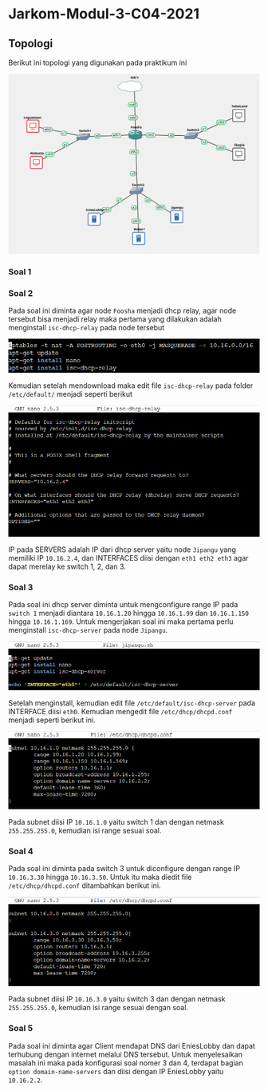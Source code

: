 # Jarkom-Modul-3-C04-2021

## Topologi
Berikut ini topologi yang digunakan pada praktikum ini

![Topologi](/img/Topologi.png)

### Soal 1

### Soal 2
Pada soal ini diminta agar node `Foosha` menjadi dhcp relay, agar node tersebut bisa menjadi relay maka pertama yang dilakukan adalah menginstall `isc-dhcp-relay` pada node tersebut

![2.1](/img/2.1.png)

Kemudian setelah mendownload maka edit file `isc-dhcp-relay` pada folder `/etc/default/` menjadi seperti berikut

![2.2](/img/2.2.png)

IP pada SERVERS adalah IP dari dhcp server yaitu node `Jipangu` yang memiliki IP `10.16.2.4`, dan INTERFACES diisi dengan `eth1 eth2 eth3` agar dapat merelay ke switch 1, 2, dan 3.

### Soal 3
Pada soal ini dhcp server diminta untuk mengconfigure range IP pada `switch 1` menjadi diantara `10.16.1.20` hingga `10.16.1.99` dan `10.16.1.150` hingga `10.16.1.169`.
Untuk mengerjakan soal ini maka pertama perlu menginstall `isc-dhcp-server` pada node `Jipangu`. 

![3.1](/img/3.1.png)

Setelah menginstall, kemudian edit file `/etc/default/isc-dhcp-server` pada INTERFACE diisi `eth0`. Kemudian mengedit file `/etc/dhcp/dhcpd.conf` menjadi seperti berikut ini.

![3.2](/img/3.2.png)

Pada subnet diisi IP `10.16.1.0` yaitu switch 1 dan dengan netmask `255.255.255.0`, kemudian isi range sesuai soal. 

### Soal 4
Pada soal ini diminta pada switch 3 untuk diconfigure dengan range IP `10.16.3.30` hingga `10.16.3.50`. Untuk itu maka diedit file `/etc/dhcp/dhcpd.conf` ditambahkan berikut ini.

![4.1](/img/4.1.png)

Pada subnet diisi IP `10.16.3.0` yaitu switch 3 dan dengan netmask `255.255.255.0`, kemudian isi range sesuai dengan soal.

### Soal 5
Pada soal ini diminta agar Client mendapat DNS dari EniesLobby dan dapat terhubung dengan internet melalui DNS tersebut. Untuk menyelesaikan masalah ini maka pada konfigurasi soal nomer 3 dan 4, terdapat bagian `option domain-name-servers` dan diisi dengan IP EniesLobby yaitu `10.16.2.2`.

